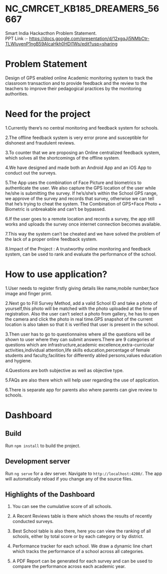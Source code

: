 # NC_CMRCET_KB185_DREAMERS_56667
Smart India Hackacthon Problem Statement.<br>
PPT Link :- https://docs.google.com/presentation/d/12xgqJj5NMbCtr-TLWluyenP1ngB59AIcaHkh0HDI1Ws/edit?usp=sharing

# Problem Statement
Design of GPS enabled online Academic monitoring system to track the classroom transaction and to provide feedback and the review to the teachers to improve their pedagogical practices by the monitoring authorities.

# Need for the project
1.Currently there’s no central monitoring and feedback system for schools.

2.The offline feedback system is very error prone and susceptible for dishonest and fraudulent reviews.

3.To counter that we are proposing an Online centralized feedback system, which solves all the shortcomings of the offline system.  

4.We have designed and made both an Android App and an iOS App to conduct out the surveys.

5.The App uses the combination of Face Picture and biometrics to authenticate the user. We also capture the GPS location of the user while he/she is submitting the survey. If he’s/she’s within the School GPS range, we approve of the survey and records that survey, otherwise we can tell that he’s trying to cheat the system. The Combination of GPS+Face Photo + Biometric is unbreakable and can’t be bypassed.

6.If the user goes to a remote location and records a survey, the app still works and uploads the survey once internet connection becomes available.

7.This way the system can’t be cheated and we have solved the problem of the lack of a proper online feedback system.

8.Impact of the Project : A trustworthy online monitoring and feedback system, can be used to rank and evaluate the performance of the school.


# How to use application?

1.User needs to register firstly giving details like name,mobile number,face image and finger print.

2.Next go to Fill Survey Method, add a valid School ID and take a photo of yourself,this photo will be matched with the photo uploaded at the time of registration. Also the user can’t select a photo from gallery, he has to open the camera and click the photo in real time.GPS snapshot of the current location is also taken so that it is verified that user is present in the school.

3.Then user has to go to questionnaires where all the questions will be shown to user where they can submit answers.There are 9 categories of questions which are infrastructure,academic excellence,extra-curricular activities,individual attention,life skills education,percentage of female students and faculty,facilities for differently abled persons,values education and hygiene.

4.Questions are both subjective as well as objective type.

5.FAQs are also there which will help user regarding the use of application.

6.There is separate app for parents also where parents can give review to schools.

# Dashboard

## Build

Run `npm install` to build the project.


## Development server

Run `ng serve` for a dev server. Navigate to `http://localhost:4200/`. The app will automatically reload if you change any of the source files.

## Highlights of the Dashboard
1) You can see the cumulative score of all schools.

2) A Recent Reviews table is there which shows the results of recently conducted surveys.

3) Best School table is also there, here you can view the ranking of all schools, either by total score or by each category or by district.

4) Performance tracker for each school. We draw a dynamic line chart which tracks the performance of a school across all categories.

5) A PDF Report can be generated for each survey and can be used to compare the performance across each academic year.
